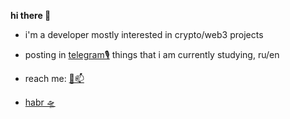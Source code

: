 **hi there 👋**

- i'm a developer mostly interested in crypto/web3 projects

- posting in [telegram🎙](https://t.me/mevsinternet) things that i am currently studying, ru/en

- reach me: [💌📫](mailto:z0rats@proton.me)

- [habr 🛸](https://habr.com/ru/users/soanyway/publications/articles/)
